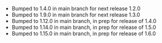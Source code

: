- Bumped to 1.4.0 in main branch for next release 1.2.0
- Bumped to 1.9.0 in main branch for next release 1.3.0
- Bumped to 1.12.0 in main branch, in prep for release of 1.4.0
- Bumped to 1.14.0 in main branch, in prep for release of 1.5.0
- Bumped to 1.15.0 in main branch, in prep for release of 1.6.0
